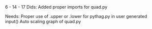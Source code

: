 6 - 14 - 17
Dids:
Added proper imports for quad.py

Needs:
Proper use of .upper or .lower for pythag.py in user generated input()
Auto scaling graph of quad.py
